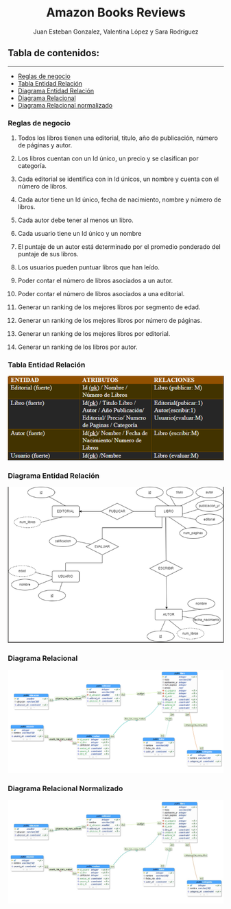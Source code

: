 <h1 align="center"> Amazon Books Reviews</h1>
<p align="center"> Juan Esteban Gonzalez, Valentina López y Sara Rodríguez </p>

## Tabla de contenidos:
---

* [Reglas de negocio](#reglas-de-negocio)
* [Tabla Entidad Relación](#tabla-er)
* [Diagrama Entidad Relación](#diagrama-entidad-relacion)
* [Diagrama Relacional](#diagrama-relacional)
* [Diagrama Relacional normalizado](#diagrama-relacional-normalizado)



### Reglas de negocio 

1. Todos los libros tienen una editorial, titulo, año de publicación, número de páginas y autor. 

2. Los libros cuentan con un Id único, un precio y se clasifican por categoría. 

3. Cada editorial se identifica con in Id únicos, un nombre y cuenta con el número de libros. 

4. Cada autor tiene un Id único, fecha de nacimiento, nombre y número de libros. 

5. Cada autor debe tener al menos un libro. 

6. Cada usuario tiene un Id único y un nombre 

7. El puntaje de un autor está determinado por el promedio ponderado del puntaje de sus libros. 

8. Los usuarios pueden puntuar libros que han leído. 

9. Poder contar el número de libros asociados a un autor. 

10. Poder contar el número de libros asociados a una editorial. 

11. Generar un ranking de los mejores libros por segmento de edad. 

12. Generar un ranking de los mejores libros por número de páginas. 

13. Generar un ranking de los mejores libros por editorial. 

14. Generar un ranking de los libros por autor. 


### Tabla Entidad Relación
<p align="center"><img src="img/tabla-er.PNG"/></p> 

### Diagrama Entidad Relación

<p align="center"><img src="img/er.PNG"/></p> 

### Diagrama Relacional

<p align="center"><img src="img/relacional.PNG"/></p> 

### Diagrama Relacional Normalizado

<p align="center"><img src="img/relacional-normalizado.jpeg"/></p> 
